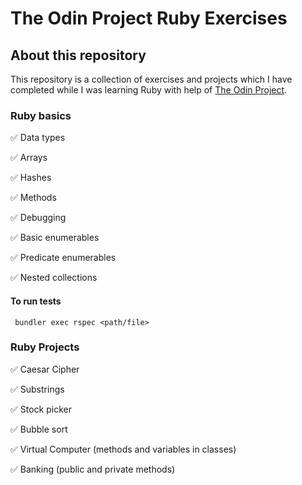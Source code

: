 # The Odin Project Ruby Exercises

## About this repository

This repository is a collection of exercises and projects which I have completed while I was learning Ruby with help of [The Odin Project](www.theodinproject.com).

### Ruby basics
✅ Data types

✅ Arrays

✅ Hashes

✅ Methods

✅ Debugging

✅ Basic enumerables

✅ Predicate enumerables

✅ Nested collections

#### To run tests
`` bundler exec rspec <path/file>``

### Ruby Projects

✅ Caesar Cipher

✅ Substrings

✅ Stock picker

✅ Bubble sort

✅ Virtual Computer (methods and variables in classes)

✅ Banking (public and private methods)
